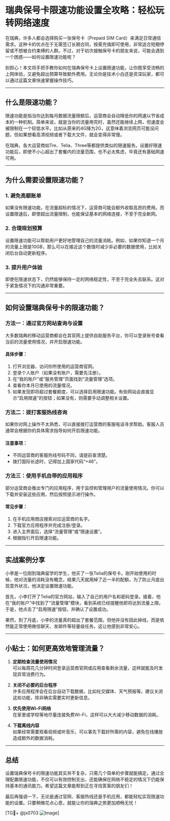 # 瑞典保号卡限速功能设置全攻略：轻松玩转网络速度

在瑞典，许多人都会选择购买一张保号卡（Prepaid SIM Card）来满足日常通信需求。这种卡的优点在于无需签订长期合同，按需充值即可使用，非常适合短期停留或不想被合约束缚的人群。不过，对于初次接触保号卡的朋友来说，可能会遇到一个困惑——如何设置限速功能呢？

别担心！本文将手把手教你如何在瑞典保号卡上设置限速功能，让你既享受流畅的上网体验，又避免超出预算导致额外费用。无论你是技术小白还是资深玩家，都可以通过这篇文章快速掌握操作技巧。

---

## 什么是限速功能？

限速功能是指当你达到每月数据流量限额后，运营商会自动降低你的网速以节省成本的一种机制。简单来说，就是当你的流量用完时，虽然还能继续上网，但速度会被限制在一个较低水平。比如从原来的4G降为2G，这意味着浏览网页可能没问题，但如果想看高清视频或者下载大文件，就会变得非常慢。

在瑞典，各大运营商如Tre、Telia、Three等都提供类似的限速服务。设置好限速功能后，即使不小心超出了套餐内的流量范围，也不必太焦虑，毕竟还有基础网速可用。

---

## 为什么需要设置限速功能？

### 1. **避免高额账单**
   如果没有限速功能，在流量超标的情况下，运营商可能会额外收取高昂的费用。而设置限速后，即使超出流量限制，也能保证基本的网络连接，不至于完全断网。

### 2. **合理规划预算**
   设置限速功能可以帮助用户更好地管理自己的流量消耗。例如，如果你知道一个月的流量上限是10GB，那么可以在接近这个数值时减少非必要的数据使用，比如关闭后台自动更新程序。

### 3. **提升用户体验**
   即使在限速状态下，仍然能够保持一定的网络稳定性，不至于完全失去联系。这对于紧急情况下的沟通非常重要。

---

## 如何设置瑞典保号卡的限速功能？

### 方法一：通过官方网站查询与设置
大多数瑞典的移动运营商都会在其官网上提供自助服务平台，你可以登录账号查看当前的流量使用情况，并开启限速功能。

#### 具体步骤：
1. 打开浏览器，访问你所使用的运营商官网。
2. 登录个人账户（如果没有账户，需要先注册）。
3. 在“我的账户”或“服务管理”页面找到“流量管理”选项。
4. 查看你本月已使用的流量情况。
5. 如果发现即将超过套餐额度，可以选择启用限速功能。有些网站会直接显示“启用限速”的按钮；如果没有，则需要手动调整相关设置。

### 方法二：拨打客服热线咨询
如果你对网上操作不太熟悉，可以直接拨打运营商的客服电话寻求帮助。客服人员通常会根据你的具体需求指导如何开启限速功能。

#### 注意事项：
- 不同运营商的客服热线号码不同，请提前查清楚。
- 拨打国际长途时，记得加上国家代码“+46”。

### 方法三：使用手机自带的应用程序
部分运营商会推出专门的应用程序，用于监控和管理用户的流量使用情况。你可以下载并安装这些应用，然后按照提示进行操作。

#### 常见步骤：
1. 在手机应用商店搜索对应运营商的名字。
2. 下载官方应用程序并完成注册/登录。
3. 进入主界面后，选择“流量管理”或“限速设置”。
4. 根据指引开启限速功能。

---

## 实战案例分享

小李是一位刚到瑞典留学的学生，他买了一张Telia的保号卡。刚开始使用的时候，他对流量的消耗没有概念，结果几天就用掉了近一半的配额。为了防止月底出现意外状况，他决定设置限速功能。

首先，小李打开了Telia的官方网站，输入了自己的用户名和密码登录。接着，他在“我的账户”中找到了“流量管理”模块，看到系统已经提醒他即将达到流量上限。于是，他点击了“启用限速”按钮，并确认了设置成功。

果然，到了月底，小李的流量真的超出了套餐范围，但他并没有因此掉线，而是依然能正常使用微信聊天、发邮件等轻量级任务。这让他感到非常安心。

---

## 小贴士：如何更高效地管理流量？

1. **定期检查流量使用情况**  
   可以每周花几分钟时间登录运营商官网或应用查看剩余流量，这样就能及时发现异常消费行为。

2. **关闭不必要的后台程序**  
   许多应用程序会在后台自动下载数据，比如社交媒体、天气预报等。建议关闭这些功能，除非确实需要实时更新信息。

3. **优先使用Wi-Fi网络**  
   在家里或学校等地尽量连接免费Wi-Fi，这样可以大大减少移动数据的消耗。

4. **下载离线内容**  
   如果经常需要观看视频或听音乐，可以事先下载好所需的内容，避免在线播放造成额外的数据消耗。

---

## 总结

设置瑞典保号卡的限速功能其实并不复杂，只需几个简单的步骤就能搞定。通过合理配置限速功能，不仅可以有效控制支出，还能确保在网络不稳定的情况下仍能保持基本的通讯能力。希望这篇文章能帮到正在寻找答案的朋友们！

最后再强调一下，无论是通过官网、客服热线还是手机应用，都能轻松实现限速功能的设置。只要稍微花点心思，就能让你的瑞典之旅更加顺畅无忧！

[TG💪+ @jx0703 ![Image](https://github.com/user-attachments/assets/dbca1d08-cadb-493c-b0ec-ad6f7a83f270)]
